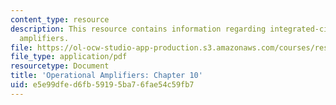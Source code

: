 ```yaml
---
content_type: resource
description: This resource contains information regarding integrated-circuit operational
  amplifiers.
file: https://ol-ocw-studio-app-production.s3.amazonaws.com/courses/res-6-010-electronic-feedback-systems-spring-2013/e5e99dfed6fb59195ba76fae54c59fb7_MITRES_6-010S13_chap10.pdf
file_type: application/pdf
resourcetype: Document
title: 'Operational Amplifiers: Chapter 10'
uid: e5e99dfe-d6fb-5919-5ba7-6fae54c59fb7
---
```

